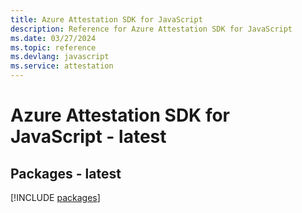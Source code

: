 ```yaml
---
title: Azure Attestation SDK for JavaScript
description: Reference for Azure Attestation SDK for JavaScript
ms.date: 03/27/2024
ms.topic: reference
ms.devlang: javascript
ms.service: attestation
---
```

# Azure Attestation SDK for JavaScript - latest
## Packages - latest
[!INCLUDE [packages](attestation-index.md)]